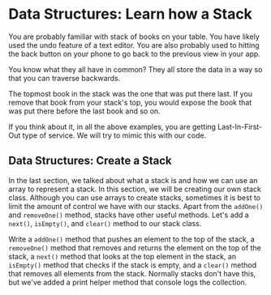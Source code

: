 # Data Structures: Learn how a Stack 

You are probably familiar with stack of books on your table. You have likely used the undo feature of a text editor. You are also probably used to hitting the back button on your phone to go back to the previous view in your app.

You know what they all have in common? They all store the data in a way so that you can traverse backwards.

The topmost book in the stack was the one that was put there last. If you remove that book from your stack's top, you would expose the book that was put there before the last book and so on.

If you think about it, in all the above examples, you are getting Last-In-First-Out type of service. We will try to mimic this with our code.

## Data Structures: Create a Stack
In the last section, we talked about what a stack is and how we can use an array to represent a stack. In this section, we will be creating our own stack class. Although you can use arrays to create stacks, sometimes it is best to limit the amount of control we have with our stacks. Apart from the `addOne()` and `removeOne()` method, stacks have other useful methods. Let's add a `next()`, `isEmpty()`, and `clear()` method to our stack class.

Write a `addOne()` method that pushes an element to the top of the stack, a `removeOne()` method that removes and returns the element on the top of the stack, a `next()` method that looks at the top element in the stack, an `isEmpty()` method that checks if the stack is empty, and a `clear()` method that removes all elements from the stack. Normally stacks don't have this, but we've added a print helper method that console logs the collection.
